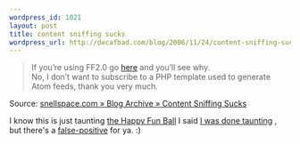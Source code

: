 ```yaml
--- 
wordpress_id: 1021
layout: post
title: content sniffing sucks
wordpress_url: http://decafbad.com/blog/2006/11/24/content-sniffing-sucks
---
```

<blockquote cite="http://www.snellspace.com/wp/?p=530">If you’re using FF2.0 go <a href="http://svn.smedbergs.us/wordpress-atom10/tags/0.6/wp-atom10-comments.php">here</a> and you’ll see why.<br />No, I don’t want to subscribe to a PHP template used to generate Atom feeds, thank you very much.</blockquote><div class="quotesource">Source: <a href="http://www.snellspace.com/wp/?p=530">snellspace.com » Blog Archive » Content Sniffing Sucks</a></div>

I know this is just taunting [the Happy Fun Ball](http://en.wikipedia.org/wiki/Happy_Fun_Ball) I said [I was done taunting](http://decafbad.com/blog/2006/11/07/firefox-rss-xsl-from-anger-to-apathy) , but there's a [false-positive](http://groups.google.com/group/mozilla.dev.apps.firefox/browse_thread/thread/146f70eaf0e1686f/1daec246d79c7dbd#341e610fd279b5fc) for ya.  :)
